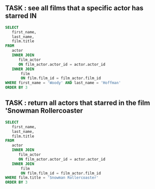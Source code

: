 ## TASK : see all films that a specific actor has starred IN 

```sql
SELECT
   first_name,
   last_name,
   film.title
FROM
   actor 
   INNER JOIN
      film_actor 
      ON film_actor.actor_id = actor.actor_id 
   INNER JOIN
   	   film
       ON film.film_id = film_actor.film_id
WHERE first_name = 'Woody' AND last_name = 'Hoffman'
ORDER BY 3
```

## TASK : return all actors that starred in the film 'Snowman Rollercoaster


```sql
SELECT
   first_name,
   last_name,
   film.title
FROM
   actor 
   INNER JOIN
      film_actor 
      ON film_actor.actor_id = actor.actor_id 
   INNER JOIN
   	   film
       ON film.film_id = film_actor.film_id
WHERE film.title = 'Snowman Rollercoaster'
ORDER BY 3
```

